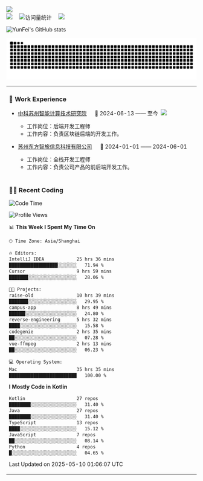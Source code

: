   <!-- dynamic typing effect 动态打字效果 -->
  <div>
    <a href="http://yunfei.plus">
      <img src="https://readme-typing-svg.demolab.com?font=Fira+Code&pause=1000&width=435&lines=console.log(%22Hello%2C%20World%22);祝您今天愉快!&center=true&size=27" />
    </a>
  </div>

  <div>
    <a href="http://yunfei.plus/"><img src="https://img.shields.io/badge/Website-博客-8c36db" /></a>&emsp;
    <!-- visitor -->
    <img src="https://komarev.com/ghpvc/?username=yunfeidog&label=Views&color=orange&style=flat" alt="访问量统计" />&emsp;
    <!-- wakatime -->    
    <a href="https://wakatime.com/@yunfeidog"><img src="https://wakatime.com/badge/user/42d0678c-368b-448b-9a77-5d21c5b55352.svg" /></a>
  </div>

![YunFei's GitHub stats](https://github-readme-stats.vercel.app/api?username=yunfeidog)

![snake](./dist/github-contribution-grid-snake.svg)


<table>

<tr><td>

### 🏢 Work Experience

<img align="right" width="88" src="https://cdn.jsdelivr.net/gh/yunfeidog/yunfeidog/assets/images/yuanze.png" />

- [中科苏州智能计算技术研究院](http://iict.ac.cn/sy) &emsp; 📌 2024-06-13 —— 至今

    - 工作岗位：后端开发工程师
    - 工作内容：负责区块链后端的开发工作。

- [苏州东方智旅信息科技有限公司](http://www.leyoobao.com/) &emsp; 📌 2024-01-01 —— 2024-06-01

    - 工作岗位：全栈开发工程师
    - 工作内容：负责公司产品的前后端开发工作。

</td></tr>

<tr><td>

### 👩‍💻 Recent Coding

<!--START_SECTION:waka-->
![Code Time](http://img.shields.io/badge/Code%20Time-3%2C031%20hrs%2052%20mins-blue)

![Profile Views](http://img.shields.io/badge/Profile%20Views-1-blue)

📊 **This Week I Spent My Time On** 

```text
🕑︎ Time Zone: Asia/Shanghai

🔥 Editors: 
IntelliJ IDEA            25 hrs 36 mins      ██████████████████░░░░░░░   71.94 % 
Cursor                   9 hrs 59 mins       ███████░░░░░░░░░░░░░░░░░░   28.06 % 

🐱‍💻 Projects: 
raise-old                10 hrs 39 mins      ███████░░░░░░░░░░░░░░░░░░   29.95 % 
campus-app               8 hrs 49 mins       ██████░░░░░░░░░░░░░░░░░░░   24.80 % 
reverse-engineering      5 hrs 32 mins       ████░░░░░░░░░░░░░░░░░░░░░   15.58 % 
codegenie                2 hrs 35 mins       ██░░░░░░░░░░░░░░░░░░░░░░░   07.28 % 
vue-ffmpeg               2 hrs 13 mins       ██░░░░░░░░░░░░░░░░░░░░░░░   06.23 % 

💻 Operating System: 
Mac                      35 hrs 35 mins      █████████████████████████   100.00 % 
```

**I Mostly Code in Kotlin** 

```text
Kotlin                   27 repos            ████████░░░░░░░░░░░░░░░░░   31.40 % 
Java                     27 repos            ████████░░░░░░░░░░░░░░░░░   31.40 % 
TypeScript               13 repos            ████░░░░░░░░░░░░░░░░░░░░░   15.12 % 
JavaScript               7 repos             ██░░░░░░░░░░░░░░░░░░░░░░░   08.14 % 
Python                   4 repos             █░░░░░░░░░░░░░░░░░░░░░░░░   04.65 % 
```




 Last Updated on 2025-05-10 01:06:07 UTC
<!--END_SECTION:waka-->

</td></tr>
<table>
